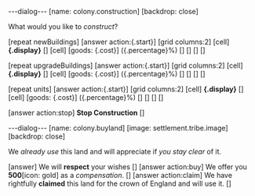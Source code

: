 ---dialog---
[name: colony.construction]
[backdrop: close]

What would you like to *construct*?

[repeat newBuildings]
	[answer action:{.start}]
		[grid columns:2]
			[cell] **{.display}** []
			[cell] [goods: {.cost}] ({.percentage}%) []
		[]
	[]
[]

[repeat upgradeBuildings]
	[answer action:{.start}]
		[grid columns:2]
			[cell] **{.display}** []
			[cell] [goods: {.cost}] ({.percentage}%) []
		[]
	[]
[]

[repeat units]
	[answer action:{.start}]
		[grid columns:2]
			[cell] **{.display}** []
			[cell] [goods: {.cost}] ({.percentage}%) []
		[]
	[]
[]

[answer action:stop] **Stop Construction** []


---dialog---
[name: colony.buyland]
[image: settlement.tribe.image]
[backdrop: close]

We *already use* this land and will appreciate if *you stay clear* of it.

[answer] We will **respect** your wishes []
[answer action:buy] We offer you **500**[icon: gold] as a *compensation*. []
[answer action:claim] We have rightfully **claimed** this land for the crown of England and will use it. []
